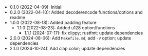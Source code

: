 * 0.1.0 (2022-04-09): Initial
* 0.2.0 (2022-04-10): Added decode/encode functions/options and readme
* 1.0.0 (2022-08-18): Added padding feature
    * 1.1.0 (2022-08-23): Added u128 option/functions
        * 1.1.1 (2024-07-17): fix clippy; rustfmt; update dependencies
* 2.0.0 (2024-08-06): Add `Makefile.md`; add `-V` option; update dependencies
* 2.1.0 (2024-10-24): Add clap color; update dependencies

